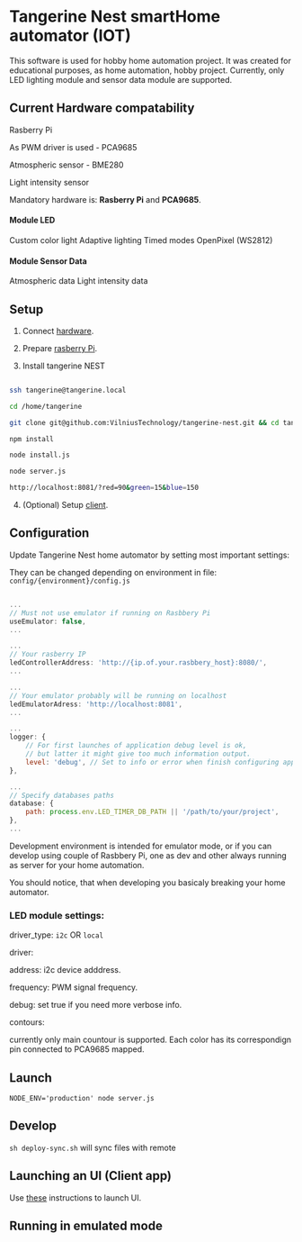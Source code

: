 # Tangerine Nest smartHome automator (IOT)

This software is used for hobby home automation project. It was created for educational purposes, as home automation, hobby project.
Currently, only LED lighting module and sensor data module are supported.

## Current Hardware compatability

Rasberry Pi

As PWM driver is used - PCA9685

Atmospheric sensor - BME280

Light intensity sensor

Mandatory hardware is: **Rasberry Pi** and **PCA9685**.

#### Module LED 

Custom color light
Adaptive lighting
Timed modes
OpenPixel (WS2812)

#### Module Sensor Data
Atmospheric data
Light intensity data


## Setup

1. Connect [hardware](docs/hardware.md).

2. Prepare [rasberry Pi](docs/rasberry.md).

3. Install tangerine NEST

```bash

ssh tangerine@tangerine.local

cd /home/tangerine

git clone git@github.com:VilniusTechnology/tangerine-nest.git && cd tangerine-nest

npm install

node install.js

node server.js

http://localhost:8081/?red=90&green=15&blue=150
```
4. (Optional) Setup [client](https://github.com/VilniusTechnology/orange-home-automator-ui).

## Configuration

Update Tangerine Nest home automator by setting most important settings:

They can be changed depending on environment in file: `config/{environment}/config.js`

```javascript

...
// Must not use emulator if running on Rasbbery Pi
useEmulator: false,
...

...
// Your rasberry IP
ledControllerAddress: 'http://{ip.of.your.rasbbery_host}:8080/',
...

...
// Your emulator probably will be running on localhost
ledEmulatorAdress: 'http://localhost:8081',
...

... 
logger: {
    // For first launches of application debug level is ok, 
    // but latter it might give too much information output.
    level: 'debug', // Set to info or error when finish configuring application
},

...
// Specify databases paths
database: {
    path: process.env.LED_TIMER_DB_PATH || '/path/to/your/project',
},
...

```

Development environment is intended for emulator mode, or if you can develop using couple of Rasbbery Pi, one as dev and other always running as server for your home automation.

You should notice, that when developing you basicaly breaking your home automator.


### LED module settings:

driver_type: `i2c` OR `local`

driver:

address: i2c device adddress.

frequency: PWM signal frequency.

debug: set true if you need more verbose info.

contours:

currently only main countour is supported.
Each color has its correspondign pin connected to PCA9685 mapped.

## Launch

``NODE_ENV='production' node server.js``

## Develop

`` sh deploy-sync.sh `` will sync files with remote

## Launching an UI (Client app)

Use [these](https://github.com/VilniusTechnology/orange-home-automator-ui) instructions to launch UI.

## Running in emulated mode
